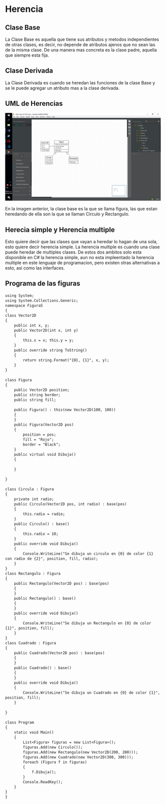 # Herencia
## Clase Base
La Clase Base es aquella que tiene sus atributos y metodos independientes de otras clases, es decir, no depende de atributos ajenos que no sean las de la misma clase. De una manera mas concreta es la clase padre, aquella que siempre esta fija.
## Clase Derivada 
La Clase Derivada es cuando se heredan las funciones de la clase Base y se le puede agregar un atributo mas a la clase derivada.
## UML de Herencias

![imagen1](https://github.com/JovenCarmona45/Tareas-POO/blob/master/Tarea%203/Las%20figuras.png)

En la imagen anterior, la clase base es la que se llama figura, las que estan heredando de ella son la que se llaman Circulo y Rectangulo.

## Herecia simple y Herencia multiple

Esto quiere decir que las clases que vayan a heredar lo hagan de una sola, esto quiere decir herencia simple. La herencia multiple es cuando una clase puede heredar de multiples clases. De estos dos ambitos solo esta disponible en C# la herencia simple, aun no esta impleentado la herencia multiple en este lenguaje de programacion, pero existen otras alternativas a esto, asi como las interfaces.

## Programa de las figuras

    using System;
    using System.Collections.Generic;
    namespace FiguraS
    {
    class Vector2D
    {
        public int x, y;
        public Vector2D(int x, int y)
        {
            this.x = x; this.y = y;
        }
        public override string ToString()
        {
            return string.Format("{0}, {1}", x, y);
        }
    }

    class Figura
    {
        public Vector2D position;
        public string border;
        public string fill;

        public Figura() : this(new Vector2D(100, 100))
        {
        }
        public Figura(Vector2D pos)
        {
            position = pos;
            fill = "Rojo";
            border = "Black";
        }
        public virtual void Dibuja()
        {

        }

    }

    class Circulo : Figura
    {
        private int radio;
        public Circulo(Vector2D pos, int radio) : base(pos)
        {
            this.radio = radio;
        }
        public Circulo() : base()
        {
            this.radio = 10;
        }
        public override void Dibuja()
        {
            Console.WriteLine("Se dibuja un circulo en {0} de color {1} con radio de {2}", position, fill, radio);
        }
    }
    class Rectangulo : Figura
    {
        public Rectangulo(Vector2D pos) : base(pos)
        {
        }
        public Rectangulo() : base()
        {
        }
        public override void Dibuja()
        {
            Console.WriteLine("Se dibuja un Rectangulo en {0} de color {1}", position, fill);
        }
    }
    class Cuadrado : Figura
    {
        public Cuadrado(Vector2D pos) : base(pos)
        {
        }
        public Cuadrado() : base()
        {
        }
        public override void Dibuja()
        {
            Console.WriteLine("Se dibuja un Cuadrado en {0} de color {1}", position, fill);
        }

    }
    
    class Program
    {
        static void Main()
        {
            List<Figura> figuras = new List<Figura>();
            figuras.Add(new Circulo());
            figuras.Add(new Rectangulo(new Vector2D(200, 200)));
            figuras.Add(new Cuadrado(new Vector2D(300, 300)));
            foreach (Figura f in figuras)
            {
                f.Dibuja();
            }
            Console.ReadKey();
        }
    }
    }
